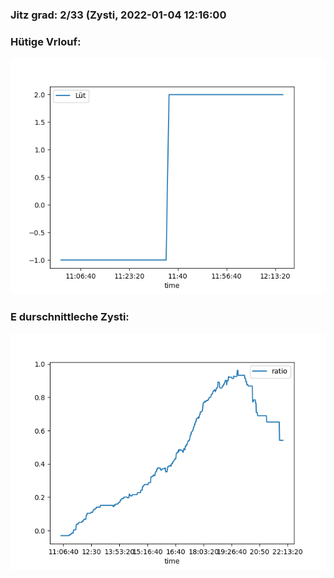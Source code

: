 ### Jitz grad: 2/33 (Zysti, 2022-01-04 12:16:00

### Hütige Vrlouf:
![Graph](Today.png)

### E durschnittleche Zysti:
![Graph](Zysti.png)